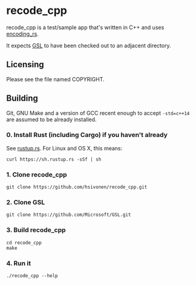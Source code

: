 # recode_cpp

recode_cpp is a test/sample app that's written in C++ and uses
[encoding_rs](https://github.com/hsivonen/encoding_rs).

It expects [GSL](https://github.com/Microsoft/GSL) to have been checked out to an adjacent directory.

## Licensing

Please see the file named COPYRIGHT.

## Building

Git, GNU Make and a version of GCC recent enough to accept `-std=c++14` are
assumed to be already installed.

### 0. Install Rust (including Cargo) if you haven't already

See [rustup.rs](https://rustup.rs/). For
Linux and OS X, this means:
```
curl https://sh.rustup.rs -sSf | sh
```

### 1. Clone recode_cpp

```
git clone https://github.com/hsivonen/recode_cpp.git
```

### 2. Clone GSL

```
git clone https://github.com/Microsoft/GSL.git
```

### 3. Build recode_cpp

```
cd recode_cpp
make
```

### 4. Run it

```
./recode_cpp --help
```
